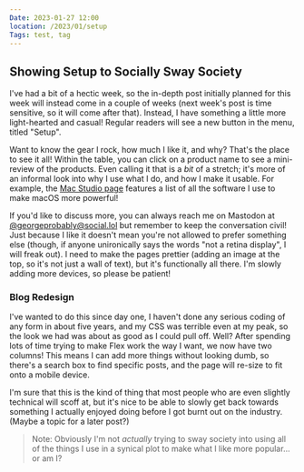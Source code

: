 ```yaml
---
Date: 2023-01-27 12:00
location: /2023/01/setup
Tags: test, tag
---
```


## Showing Setup to Socially Sway Society 

I've had a bit of a hectic week, so the in-depth post initially planned for this week will instead come in a couple of weeks (next week's post is time sensitive, so it will come after that). Instead, I have something a little more light-hearted and casual! Regular readers will see a new button in the menu, titled "Setup".

Want to know the gear I rock, how much I like it, and why? That's the place to see it all! Within the table, you can click on a product name to see a mini-review of the products. Even calling it that is a *bit* of a stretch; it's more of an informal look into why I use what I do, and how I make it usable. For example, the [Mac Studio page](/setup/apple-mac-studio) features a list of all the software I use to make macOS more powerful!

If you'd like to discuss more, you can always reach me on Mastodon at [@georgeprobably@social.lol](https://social.lol/@georgeprobably) but remember to keep the conversation civil! Just because I like it doesn't mean you're not allowed to prefer something else (though, if anyone unironically says the words "not a retina display", I will freak out). I need to make the pages prettier (adding an image at the top, so it's not just a wall of text), but it's functionally all there. I'm slowly adding more devices, so please be patient!

### Blog Redesign
I've wanted to do this since day one, I haven't done any serious coding of any form in about five years, and my CSS was terrible even at my peak, so the look we had was about as good as I could pull off. Well? After spending lots of time trying to make Flex work the way I want, we now have two columns! This means I can add more things without looking dumb, so there's a search box to find specific posts, and the page will re-size to fit onto a mobile device.

I'm sure that this is the kind of thing that most people who are even slightly technical will scoff at, but it's nice to be able to slowly get back towards something I actually enjoyed doing before I got burnt out on the industry. (Maybe a topic for a later post?)

>Note: Obviously I'm not *actually* trying to sway society into using all of the things I use in a synical plot to make what I like more popular... or am I?